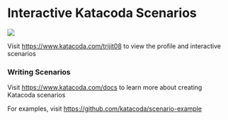 # Interactive Katacoda Scenarios

[![](http://shields.katacoda.com/katacoda/trijit08/count.svg)](https://www.katacoda.com/trijit08 "Get your profile on Katacoda.com")

Visit https://www.katacoda.com/trijit08 to view the profile and interactive scenarios

### Writing Scenarios
Visit https://www.katacoda.com/docs to learn more about creating Katacoda scenarios

For examples, visit https://github.com/katacoda/scenario-example
